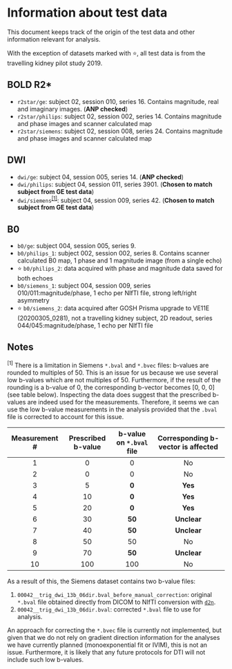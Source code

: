 # Information about test data

This document keeps track of the origin of the test data and other information relevant for analysis.

With the exception of datasets marked with :star:, all test data is from the travelling kidney pilot study 2019.

## BOLD R2*

* `r2star/ge`: subject 02, session 010, series 16. Contains magnitude, real and imaginary images. (**ANP checked**)
* `r2star/philips`: subject 02, session 002, series 14. Contains magnitude and phase images and scanner calculated map
* `r2star/siemens`: subject 02, session 008, series 24. Contains magnitude and phase images and scanner calculated map

## DWI

* `dwi/ge`: subject 04, session 005, series 14. (**ANP checked**)
* `dwi/philips`: subject 04, session 011, series 3901. (**Chosen to match subject from GE test data**)
* `dwi/siemens`<sup>[[1]](#siemens_bval_issue)</sup>: subject 04, session 009, series 42. (**Chosen to match subject from GE test data**)

## B0

* `b0/ge`: subject 004, session 005, series 9.
* `b0/philips_1`: subject 002, session 002, series 8. Contains scanner calculated B0 map, 1 phase and 1 magnitude image (from a single echo)
* :star: `b0/philips_2`: data acquired with phase and magnitude data saved for both echoes
* `b0/siemens_1`: subject 004, session 009, series 010/011:magnitude/phase, 1 echo per NIfTI file, strong left/right asymmetry
* :star: `b0/siemens_2`: data acquired after GOSH Prisma upgrade to VE11E (20200305_0281), not a travelling kidney subject, 2D readout, series 044/045:magnitude/phase, 1 echo per NIfTI file

## Notes

<a name="siemens_bval_issue"><sup>[1]</sup></a> There is a limitation in Siemens `*.bval` and `*.bvec` files: b-values are rounded to multiples of 50. This is an issue for us because we use several low b-values which are not multiples of 50. Furthermore, if the result of the rounding is a b-value of 0, the corresponding b-vector becomes [0, 0, 0] (see table below). Inspecting the data does suggest that the prescribed b-values are indeed used for the measurements. Therefore, it seems we can use the low b-value measurements in the analysis provided that the `.bval` file is corrected to account for this issue.

| Measurement # | Prescribed b-value | b-value on `*.bval` file | Corresponding b-vector is affected |
|:---:|:---:|:---:|:---:|
| 1 | 0 | 0 | No |
| 2 | 0 | 0 | No |
| 3 | 5 | **0** | **Yes** |
| 4 | 10 | **0** | **Yes** |
| 5 | 20 | **0** | **Yes** |
| 6 | 30 | **50** | **Unclear** |
| 7 | 40 | **50** | **Unclear** |
| 8 | 50 | 50 | No |
| 9 | 70 | **50** | **Unclear** |
| 10 | 100 | 100 | No |

As a result of this, the Siemens dataset contains two b-value files:

1. `00042__trig_dwi_13b_06dir.bval_before_manual_correction`: original `*.bval` file obtained directly from DICOM to NIfTI conversion with [`d2n`](https://github.com/UKRIN-MAPS/d2n).
2. `00042__trig_dwi_13b_06dir.bval`: corrected `*.bval` file to use for analysis.

An approach for correcting the `*.bvec` file is currently not implemented, but given that we do not rely on gradient direction information for the analyses we have currently planned (monoexponential fit or IVIM), this is not an issue. Furthermore, it is likely that any future protocols for DTI will not include such low b-values.
